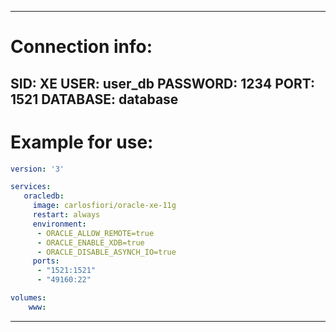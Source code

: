 ---------------
# Connection info:
SID: XE
USER: user_db
PASSWORD: 1234
PORT: 1521
DATABASE: database
---------------
# Example for use:

```yaml
version: '3'

services:
   oracledb:
     image: carlosfiori/oracle-xe-11g
     restart: always
     environment:
      - ORACLE_ALLOW_REMOTE=true
      - ORACLE_ENABLE_XDB=true
      - ORACLE_DISABLE_ASYNCH_IO=true
     ports:
      - "1521:1521"
      - "49160:22"

volumes:
    www:

```
---------------